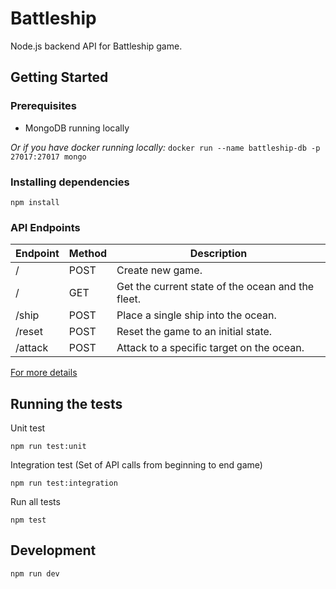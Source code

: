 # Battleship

Node.js backend API for Battleship game.

## Getting Started

### Prerequisites

* MongoDB  running locally

_Or if you have docker running locally:_ ```docker run --name battleship-db -p 27017:27017 mongo```

### Installing dependencies

```
npm install
```

### API Endpoints

| Endpoint              | Method    | Description                                            |
|-----------            |-----------|-------------                                           |
| /                     | POST      | Create new game.                                       |
| /                     | GET       | ​Get the current state of the ocean and the fleet.      |
| /ship                 | POST      | ​Place a single ship into the ocean.                    |
| /reset                | POST      | Reset the game to an initial state.                    |
| /attack               | POST      | Attack to a specific target on the ocean.              |

[For more details](./API-Reference.md)


## Running the tests

Unit test

```
npm run test:unit
```

Integration test (Set of API calls from beginning to end game)

```
npm run test:integration
```

Run all tests

```
npm test
```

## Development

```
npm run dev
```
